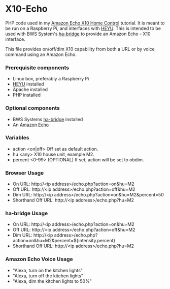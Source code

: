 # X10-Echo
PHP code used in my <a href="http://coreyswrite.com/tips-tricks/amazon-echo-x10-home-control/">Amazon Echo X10 Home Control</a> tutorial.  It is meant to be run on a Raspberry Pi, and interfaces with <a href="http://www.heyu.org/">HEYU</a>.  This is intended to be used with BWS System's <a href="https://github.com/bwssytems/ha-bridge">ha-bridge</a> to provide an Amazon Echo - X10 interface.

This file provides on/off/dim X10 capability from both a URL or by voice command using an Amazon Echo.

<h3>Prerequisite components</h3>
<ul>
  <li>Linux box, preferably a Raspberry Pi</li>
  <li><a href="http://www.heyu.org/">HEYU</a> installed</li>
  <li>Apache installed</li>
  <li>PHP installed</li>
</ul>

<h3>Optional components</h3>
<ul>
  <li>BWS Systems <a href="https://github.com/bwssytems/ha-bridge">ha-bridge</a> installed</li>
  <li>An <a href="http://amazon.com/echo">Amazon Echo</a></li>
</ul>

<h3>Variables</h3>
<ul>
  <li>action &lt;on|off&gt;  Off set as default action.</li>
  <li>hu &lt;any&gt;  X10 house unit, example M2.</li>
  <li>percent &lt;0-99&gt; (OPTIONAL)  If set, action will be set to obdim.</li>
</ul>

<h3>Browser Usage</h3>
<ul>
  <li>On URL: http://&lt;ip address&gt;/echo.php?action=on&hu=M2</li>
  <li>Off URL: http://&lt;ip address&gt;/echo.php?action=off&hu=M2</li>
  <li>Dim URL: http://&lt;ip address&gt;/echo.php?action=on&hu=M2&percent=50</li>
  <li>Shorthand Off URL: http://&lt;ip address&gt;/echo.php?hu=M2</li>
</ul>

<h3>ha-bridge Usage</h3>
<ul>
  <li>On URL: http://&lt;ip address&gt;/echo.php?action=on&hu=M2</li>
  <li>Off URL: http://&lt;ip address&gt;/echo.php?action=off&hu=M2</li>
  <li>Dim URL: http://&lt;ip address&gt;/echo.php?action=on&hu=M2&percent=${intensity.percent}</li>
  <li>Shorthand Off URL: http://&lt;ip address&gt;/echo.php?hu=M2</li>
</ul>

<h3>Amazon Echo Voice Usage</h3>
<ul>
  <li>"Alexa, turn on the kitchen lights"</li>
  <li>"Alexa, turn off the kitchen lights"</li>
  <li>"Alexa, dim the kitchen lights to 50%"</li>
</ul>
